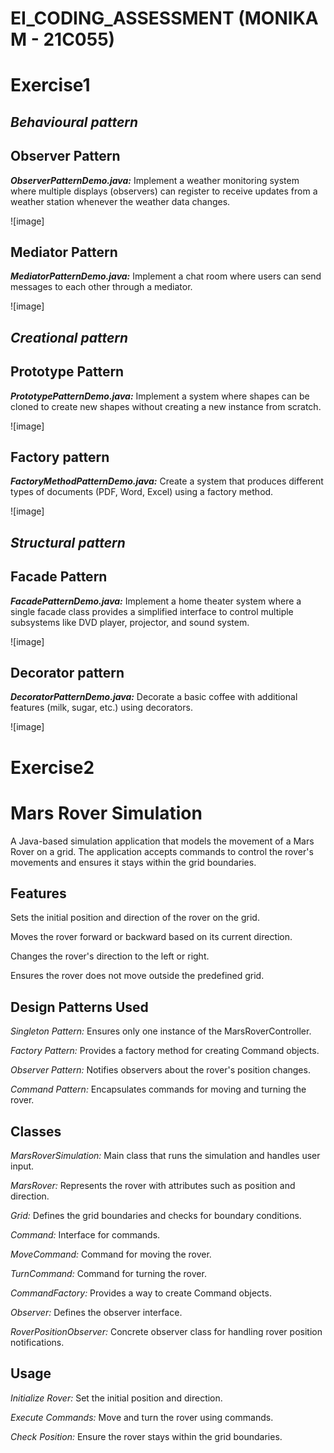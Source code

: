 


# EI_CODING_ASSESSMENT (MONIKA M - 21C055)

# Exercise1

## *Behavioural pattern*

## Observer Pattern

***ObserverPatternDemo.java:***  Implement a weather monitoring system where multiple displays (observers) can register to receive updates from a weather station whenever the weather data changes.

![image]

## Mediator Pattern

***MediatorPatternDemo.java:*** Implement a chat room where users can send messages to each other through a mediator.

![image]

## *Creational pattern*

## Prototype Pattern

***PrototypePatternDemo.java:*** Implement a system where shapes can be cloned to create new shapes without creating a new instance from scratch. 

![image]

## Factory pattern

***FactoryMethodPatternDemo.java:*** Create a system that produces different types of documents (PDF, Word, Excel) using a factory method.

![image]

## *Structural pattern*

## Facade Pattern

***FacadePatternDemo.java:*** Implement a home theater system where a single facade class provides a simplified interface to control multiple subsystems like DVD player, projector, and sound system.

![image]

## Decorator pattern

***DecoratorPatternDemo.java:*** Decorate a basic coffee with additional features (milk, sugar, etc.) using decorators.

![image]

# Exercise2

# Mars Rover Simulation

A Java-based simulation application that models the movement of a Mars Rover on a grid. The application accepts commands to control the rover's movements and ensures it stays within the grid boundaries.


## Features

Sets the initial position and direction of the rover on the grid.

Moves the rover forward or backward based on its current direction.

Changes the rover's direction to the left or right.

Ensures the rover does not move outside the predefined grid.


## Design Patterns Used

*Singleton Pattern:* Ensures only one instance of the MarsRoverController.

*Factory Pattern:* Provides a factory method for creating Command objects.

*Observer Pattern:* Notifies observers about the rover's position changes.

*Command Pattern:* Encapsulates commands for moving and turning the rover.

## Classes

*MarsRoverSimulation:* Main class that runs the simulation and handles user input.

*MarsRover:* Represents the rover with attributes such as position and direction.

*Grid:* Defines the grid boundaries and checks for boundary conditions.

*Command:* Interface for commands.

*MoveCommand:* Command for moving the rover.

*TurnCommand:* Command for turning the rover.

*CommandFactory:* Provides a way to create Command objects.

*Observer:* Defines the observer interface.

*RoverPositionObserver:* Concrete observer class for handling rover position notifications.

## Usage

*Initialize Rover:* Set the initial position and direction.

*Execute Commands:* Move and turn the rover using commands.

*Check Position:* Ensure the rover stays within the grid boundaries.








